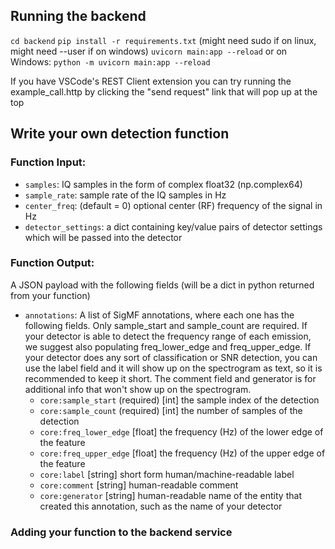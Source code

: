 ## Running the backend

`cd backend`
`pip install -r requirements.txt` (might need sudo if on linux, might need --user if on windows)
`uvicorn main:app --reload`
or on Windows:
`python -m uvicorn main:app --reload`

If you have VSCode's REST Client extension you can try running the example_call.http by clicking the "send request" link that will pop up at the top

## Write your own detection function

### Function Input:

- `samples`: IQ samples in the form of complex float32 (np.complex64)
- `sample_rate`: sample rate of the IQ samples in Hz
- `center_freq`: (default = 0) optional center (RF) frequency of the signal in Hz
- `detector_settings`: a dict containing key/value pairs of detector settings which will be passed into the detector

### Function Output:

A JSON payload with the following fields (will be a dict in python returned from your function)

- `annotations`: A list of SigMF annotations, where each one has the following fields.  Only sample_start and sample_count are required.  If your detector is able to detect the frequency range of each emission, we suggest also populating freq_lower_edge and freq_upper_edge.  If your detector does any sort of classification or SNR detection, you can use the label field and it will show up on the spectrogram as text, so it is recommended to keep it short.  The comment field and generator is for additional info that won't show up on the spectrogram. 
  - `core:sample_start` (required) [int] the sample index of the detection
  - `core:sample_count` (required) [int] the number of samples of the detection
  - `core:freq_lower_edge` [float] the frequency (Hz) of the lower edge of the feature
  - `core:freq_upper_edge` [float] the frequency (Hz) of the upper edge of the feature
  - `core:label` [string] short form human/machine-readable label
  - `core:comment` [string] human-readable comment
  - `core:generator`	[string] human-readable name of the entity that created this annotation, such as the name of your detector

### Adding your function to the backend service

